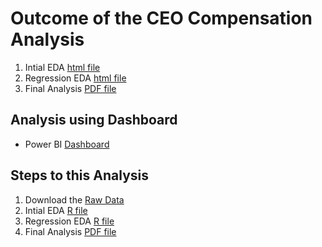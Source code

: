 
# Outcome of the CEO Compensation Analysis 

1. Intial EDA [html file](https://github.com/analyticswithali/CEO-Compensation/blob/master/ECON5100_project_data.csv)
2. Regression EDA [html file](https://github.com/analyticswithali/CEO-Compensation/blob/master/CEO%20Compensation%20regression%20analysis.Rmd)
3. Final Analysis [PDF file](https://github.com/analyticswithali/CEO-Compensation/blob/master/CEO%20Compensation%20Final%20Regression%20Analysis%20Paper.pdf)

## Analysis using Dashboard 
- Power BI [Dashboard](https://github.com/analyticswithali/CEO-Compensation/blob/master/CEO%20Compensation%20Power%20BI%20Dashboard.pbix)

## Steps to this Analysis
1. Download the [Raw Data](https://github.com/analyticswithali/CEO-Compensation/blob/master/ECON5100_project_data.csv)
2. Intial EDA [R file](https://github.com/analyticswithali/CEO-Compensation/blob/master/ECON5100_project_data.csv)
3. Regression EDA [R file](https://github.com/analyticswithali/CEO-Compensation/blob/master/CEO%20Compensation%20regression%20analysis.Rmd)
4. Final Analysis [PDF file](https://github.com/analyticswithali/CEO-Compensation/blob/master/CEO%20Compensation%20Final%20Regression%20Analysis%20Paper.pdf)
